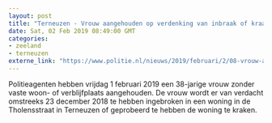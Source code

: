 ```yaml
---
layout: post
title: "Terneuzen - Vrouw aangehouden op verdenking van inbraak of kraak"
date: Sat, 02 Feb 2019 08:49:00 GMT
categories: 
- zeeland 
- terneuzen 
externe_link: "https://www.politie.nl/nieuws/2019/februari/2/08-vrouw-aangehouden-op-verdenking-van-inbraak-of-kraak.html"
---
```


Politieagenten hebben vrijdag 1 februari 2019 een 38-jarige vrouw zonder vaste woon- of verblijfplaats aangehouden. De vrouw wordt er van verdacht omstreeks 23 december 2018 te hebben ingebroken in een woning in de Tholensstraat in Terneuzen of geprobeerd te hebben de woning te kraken.
